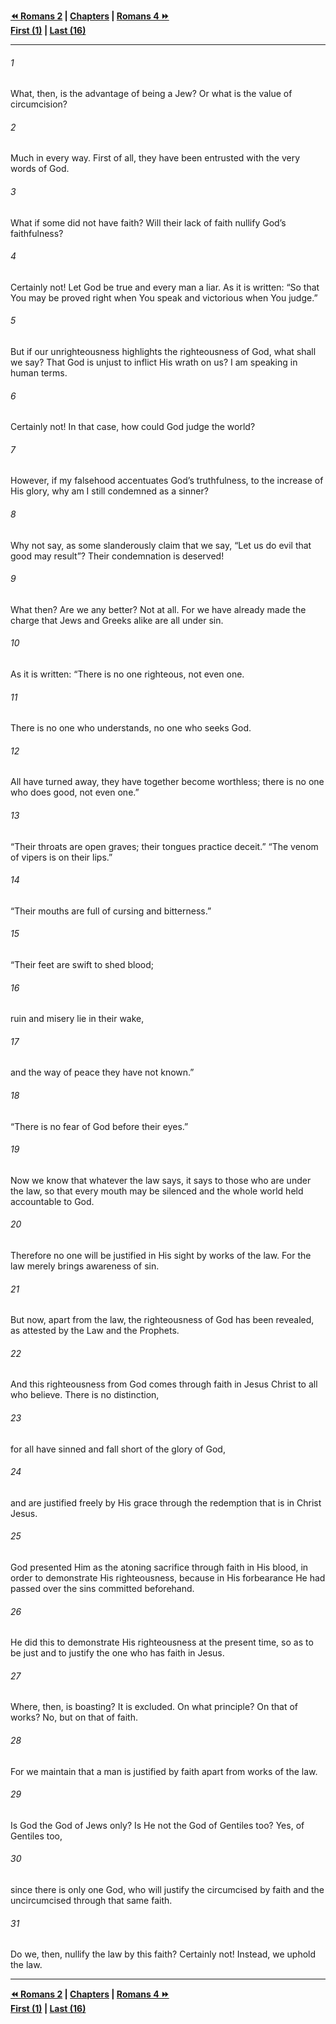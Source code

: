   
**[⏪ Romans 2](./Romans%202.md) | [Chapters](./_index.md) | [Romans 4 ⏩](./Romans%204.md)**  
**[First (1)](./Romans%201.md) | [Last (16)](./Romans%2016.md)**  
  
---  
  
###### 1  
What, then, is the advantage of being a Jew? Or what is the value of circumcision?  
  
###### 2  
Much in every way. First of all, they have been entrusted with the very words of God.  
  
###### 3  
What if some did not have faith? Will their lack of faith nullify God’s faithfulness?  
  
###### 4  
Certainly not! Let God be true and every man a liar. As it is written: “So that You may be proved right when You speak and victorious when You judge.”  
  
###### 5  
But if our unrighteousness highlights the righteousness of God, what shall we say? That God is unjust to inflict His wrath on us? I am speaking in human terms.  
  
###### 6  
Certainly not! In that case, how could God judge the world?  
  
###### 7  
However, if my falsehood accentuates God’s truthfulness, to the increase of His glory, why am I still condemned as a sinner?  
  
###### 8  
Why not say, as some slanderously claim that we say, “Let us do evil that good may result”? Their condemnation is deserved!  
  
###### 9  
What then? Are we any better? Not at all. For we have already made the charge that Jews and Greeks alike are all under sin.  
  
###### 10  
As it is written: “There is no one righteous, not even one.  
  
###### 11  
There is no one who understands, no one who seeks God.  
  
###### 12  
All have turned away, they have together become worthless; there is no one who does good, not even one.”  
  
###### 13  
“Their throats are open graves; their tongues practice deceit.” “The venom of vipers is on their lips.”  
  
###### 14  
“Their mouths are full of cursing and bitterness.”  
  
###### 15  
“Their feet are swift to shed blood;  
  
###### 16  
ruin and misery lie in their wake,  
  
###### 17  
and the way of peace they have not known.”  
  
###### 18  
“There is no fear of God before their eyes.”  
  
###### 19  
Now we know that whatever the law says, it says to those who are under the law, so that every mouth may be silenced and the whole world held accountable to God.  
  
###### 20  
Therefore no one will be justified in His sight by works of the law. For the law merely brings awareness of sin.  
  
###### 21  
But now, apart from the law, the righteousness of God has been revealed, as attested by the Law and the Prophets.  
  
###### 22  
And this righteousness from God comes through faith in Jesus Christ to all who believe. There is no distinction,  
  
###### 23  
for all have sinned and fall short of the glory of God,  
  
###### 24  
and are justified freely by His grace through the redemption that is in Christ Jesus.  
  
###### 25  
God presented Him as the atoning sacrifice through faith in His blood, in order to demonstrate His righteousness, because in His forbearance He had passed over the sins committed beforehand.  
  
###### 26  
He did this to demonstrate His righteousness at the present time, so as to be just and to justify the one who has faith in Jesus.  
  
###### 27  
Where, then, is boasting? It is excluded. On what principle? On that of works? No, but on that of faith.  
  
###### 28  
For we maintain that a man is justified by faith apart from works of the law.  
  
###### 29  
Is God the God of Jews only? Is He not the God of Gentiles too? Yes, of Gentiles too,  
  
###### 30  
since there is only one God, who will justify the circumcised by faith and the uncircumcised through that same faith.  
  
###### 31  
Do we, then, nullify the law by this faith? Certainly not! Instead, we uphold the law.  
  
  
---  
  
**[⏪ Romans 2](./Romans%202.md) | [Chapters](./_index.md) | [Romans 4 ⏩](./Romans%204.md)**  
**[First (1)](./Romans%201.md) | [Last (16)](./Romans%2016.md)**  
  
